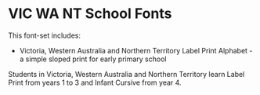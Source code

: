 # VIC WA NT School Fonts

This font-set includes:

- Victoria, Western Australia and Northern Territory Label Print Alphabet - a simple sloped print for early primary school

Students in Victoria, Western Australia and Northern Territory learn Label Print from years 1 to 3 and Infant Cursive from year 4. 
